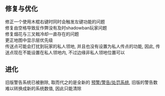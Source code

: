 ## 修复与优化
修正一个使用木棍右键时同时会触发左键功能的问题  
修复由空格导致反作弊没有及时shadowban玩家问题    
修复烟花与三叉戟冷却一直存在的问题  
更正地图中显示层优先级  
传送点可能会打扰到玩家的私人领地, 并且也没有设置为私人传点的功能, 因此, 传送点现在不能设置在私人领地内, 不过边缘非私人领地位置可以  


## 进化
旧版警告系统已被删除, 取而代之的是全新的 [预警/警告/处罚系统](../../faq.md#什么是预警警告处罚), 旧版的警告数难以转换成新的系统数值, 因此只能清除  
